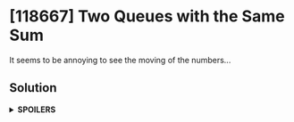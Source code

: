 # [118667] Two Queues with the Same Sum
It seems to be annoying to see the moving of the numbers...

## Solution
<details>
<summary><b>SPOILERS</b></summary>

The sequence of the numbers is **uniform**.

One important thing to know: It takes 1 second for `10^8` operations.
The maximum value of `queue1.size()` and `queue2.size()` is `300,000`.
Therefore, using algorithms taking O(n^2) won't be able to afford the worst `9×10^10` operations on 10-second limit!

Rather than using brute-force with double for-loops for all numbers, we'd better to simulate with real `queue`s.
(Note: The input \*queue\*s are actually `vector`s!)

### Pattern
Let's see how the numbers move. Suppose that there are two queues:
> [1 2 3 4]

> [5 6 7 8]

I will do pop-and-push on queue1, queue2, queue1, queue2, queue1, queue2, queue1, queue2.
(DIY with some drawing tools!)

(1st try)

> [2 3 4]

> [5 6 7 8 1]

(2nd try)

> [2 3 4 5]

> [6 7 8 1]

(...after 8th try)

> [5 6 7 8]

> [1 2 3 4]

You may notice that all numbers have the specific order.

> 1 2 3 4 5 6 7 8 / 1 2 3 4 5 6 7 8 / ...

Therefore, you do not need to worry about some complicated crossing pop-and-push situations.

### Algorithm
1. Get the sum of queue1, `q1`, and queue2, `q2`.

    a. If `q1 + q2` is odd, return `-1`. Since all numbers in the queues are integers, the mean must be also an integer.

2. Get the `mean` of queues by `(q1 + q2) / 2`.

3. (If the inputs are `vector`s) Create real `queue`s, `que1` and `que2`, and fill them with their original numbers.

4. Push back a special number into `que1` to notify the end of the pop-and-push loop. Be careful to not add/subtract it to/from `q1`. It must be out of input numbers' range. I chose `INT_MAX`.

5. Loop until you find the answer, or the special number is the front of `que2`. We will track only `q1`, not `q2`.

    a. If the special number is the front of `que1`, pop-and-push it. Do not count its pop-and-push!

    b. If `q1 > mean`, pop-and-push the front of `que1`.

    c. If `q1 < mean`, pop-and-puah the front of `que2`.

    d. If `q1 == mean`, return the total number of pop-and-push.

6. If the loop is finished without `q1 == mean`, return `-1`.
</details>
